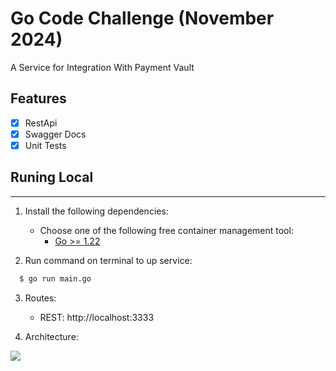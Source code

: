 # Go Code Challenge (November 2024)

A Service for Integration With Payment Vault

## Features

- [x] RestApi
- [x] Swagger Docs
- [x] Unit Tests

## Runing Local

---

1. Install the following dependencies:
    - Choose one of the following free container management tool:
        - [Go >= 1.22](https://go.dev/doc/install/)


2. Run command on terminal to up service:

 ```bash
   $ go run main.go
   ```

3. Routes:
    - REST: http://localhost:3333
   

3. Architecture:

<img src="/home/cavalhero/dev/go-code-challenge/docs/servicesArc.png"/>